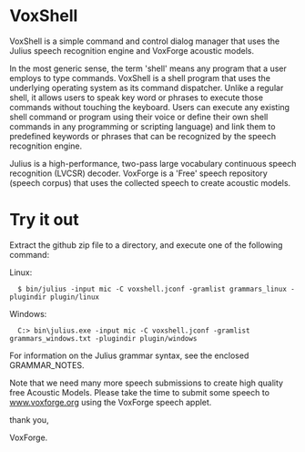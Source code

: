 # VoxShell

VoxShell is a simple command and control dialog manager that uses the Julius
speech recognition engine and VoxForge acoustic models.

In the most generic sense, the term 'shell' means any program that a user
employs to type commands.  VoxShell is a shell program that uses the
underlying operating system as its command dispatcher.  Unlike a regular shell,
it allows users to speak key word or phrases to execute those commands without 
touching the keyboard.  Users can execute any existing shell command or program
using their voice or define their own shell commands in any programming or 
scripting language) and link them to predefined keywords or phrases that
can be recognized by the speech recognition engine.

Julius is a high-performance, two-pass large vocabulary continuous speech 
recognition (LVCSR) decoder.  VoxForge is a 'Free' speech repository (speech 
corpus) that uses the collected speech to create acoustic models.

# Try it out

Extract the github zip file to a directory, and execute one of the following 
command:

  Linux:
 
      $ bin/julius -input mic -C voxshell.jconf -gramlist grammars_linux -plugindir plugin/linux

  Windows:

      C:> bin\julius.exe -input mic -C voxshell.jconf -gramlist grammars_windows.txt -plugindir plugin/windows

For information on the Julius grammar syntax, see the enclosed GRAMMAR_NOTES.

Note that we need many more speech submissions to create high quality free Acoustic 
Models.  Please take the time to submit some speech to www.voxforge.org using the 
VoxForge speech applet.

thank you,

VoxForge.
